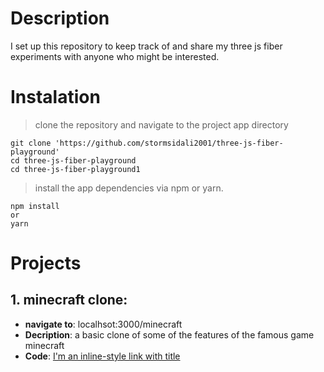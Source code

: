 # Description
I set up this repository to keep track of and share my three js fiber experiments with anyone who might be interested.
# Instalation
 > clone the repository and navigate to the project app directory
 ```
 git clone 'https://github.com/stormsidali2001/three-js-fiber-playground'
 cd three-js-fiber-playground
 cd three-js-fiber-playground1

 ```
 > install the app dependencies via npm or yarn.
 ```
 npm install 
 or
 yarn 
 ```
 # Projects
## 1. minecraft clone: 
* **navigate to**: localhsot:3000/minecraft   
* **Decription**: 
 a basic clone of some of the features of  the famous game minecraft 
* **Code**: [I'm an inline-style link with title](https://github.com/stormsidali2001/three-js-fiber-playground/tree/main/three-js-fiber-playground1/basic%20mincraft%20clone "minecraft")
